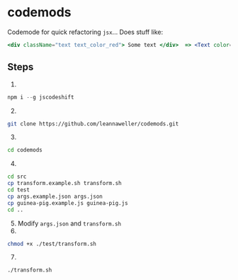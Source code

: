 # codemods
Codemode for quick refactoring `jsx`... Does stuff like:
```jsx
<div className="text text_color_red"> Some text </div>  => <Text color="red"> Some text </Text>
```
## Steps
1.
```js
npm i --g jscodeshift
```
2.
```sh
git clone https://github.com/leannaweller/codemods.git
```
3. 
```sh
cd codemods
```
4. 
```sh
cd src
cp transform.example.sh transform.sh
cd test
cp args.example.json args.json
cp guinea-pig.example.js guinea-pig.js
cd ..
```
5. Modify `args.json` and `transform.sh`
6. 
```sh
chmod +x ./test/transform.sh
```
7. 
```sh
./transform.sh
```
